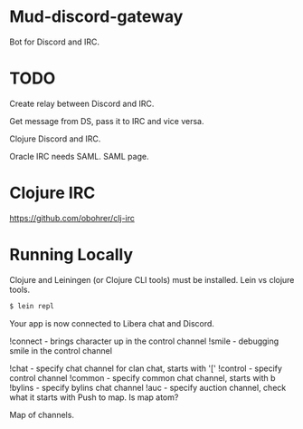 # Mud-discord-gateway

Bot for Discord and IRC.

# TODO

Create relay between Discord and IRC.

Get message from DS, pass it to IRC and vice versa.

Clojure Discord and IRC.

Oracle IRC needs SAML.
SAML page.

# Clojure IRC
https://github.com/obohrer/clj-irc

# Running Locally
Clojure and Leiningen (or Clojure CLI tools) must be installed.
Lein vs clojure tools.

```sh
$ lein repl
```

Your app is now connected to Libera chat and Discord.

!connect - brings character up in the control channel
!smile - debugging smile in the control channel

!chat - specify chat channel for clan chat, starts with '['
!control - specify control channel
!common - specify common chat channel, starts with b
!bylins - specify bylins chat channel
!auc - specify auction channel, check what it starts with
Push to map. Is map atom?

Map of channels.
